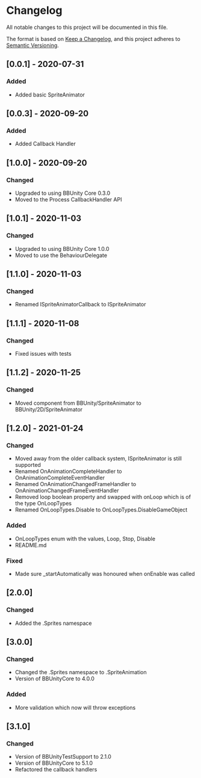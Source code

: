 # Changelog

All notable changes to this project will be documented in this file.

The format is based on [Keep a Changelog](https://keepachangelog.com/en/1.0.0/),
and this project adheres to [Semantic Versioning](https://semver.org/spec/v2.0.0.html).

## [0.0.1] - 2020-07-31

### Added

- Added basic SpriteAnimator

## [0.0.3] - 2020-09-20

### Added

- Added Callback Handler

## [1.0.0] - 2020-09-20

### Changed

- Upgraded to using BBUnity Core 0.3.0
- Moved to the Process CallbackHandler API

## [1.0.1] - 2020-11-03

### Changed

- Upgraded to using BBUnity Core 1.0.0
- Moved to use the BehaviourDelegate

## [1.1.0] - 2020-11-03

### Changed

- Renamed ISpriteAnimatorCallback to ISpriteAnimator

## [1.1.1] - 2020-11-08

### Changed

- Fixed issues with tests

## [1.1.2] - 2020-11-25

### Changed

- Moved component from BBUnity/SpriteAnimator to BBUnity/2D/SpriteAnimator

## [1.2.0] - 2021-01-24

### Changed

- Moved away from the older callback system, ISpriteAnimator is still supported
- Renamed OnAnimationCompleteHandler to OnAnimationCompleteEventHandler
- Renamed OnAnimationChangedFrameHandler to OnAnimationChangedFrameEventHandler
- Removed loop boolean property and swapped with onLoop which is of the type OnLoopTypes
- Renamed OnLoopTypes.Disable to OnLoopTypes.DisableGameObject

### Added

- OnLoopTypes enum with the values, Loop, Stop, Disable
- README.md

### Fixed

- Made sure _startAutomatically was honoured when onEnable was called

## [2.0.0]

### Changed

- Added the .Sprites namespace

## [3.0.0]

### Changed

- Changed the .Sprites namespace to .SpriteAnimation
- Version of BBUnityCore to 4.0.0

### Added

- More validation which now will throw exceptions

## [3.1.0]

### Changed

- Version of BBUnityTestSupport to 2.1.0
- Version of BBUnityCore to 5.1.0
- Refactored the callback handlers